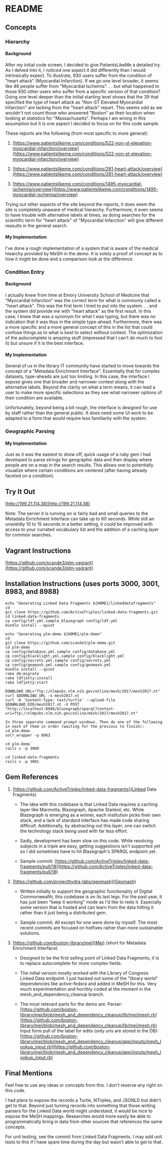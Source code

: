 # README

## Concepts

### Hierarchy

#### Background

After my initial code screen, I decided to give PatientsLikeMe a detailed try. As I delved into it, I noticed one aspect it did differently than I would intrinsically expect. To illustrate, 930 users suffer from the condition of
"heart attack" (Myocardial Infarction). If we go one level broader, it seems like 46 people suffer from 
"Myocardial Ischemia". . . but what happened to those 930 other users who suffer from a specific version of that
condition? Going one level deeper than the initial starting level shows that the 39 that specified the type of heart attack as
"Non-ST Elevated Myocardial Infarction" are lacking from the "heart attack" report. This seems odd as we wouldn't not count those
who answered "Boston" as their location when looking at statistics for "Massachusetts". Perhaps I am wrong in this assumption but
it is one aspect I decided to focus on for this code sample.

These reports are the following (from most specific to more general):
1. [https://www.patientslikeme.com/conditions/522-non-st-elevation-myocardial-infarction/overview](https://www.patientslikeme.com/conditions/522-non-st-elevation-myocardial-infarction/overview)

2. [https://www.patientslikeme.com/conditions/281-heart-attack/overview](https://www.patientslikeme.com/conditions/281-heart-attack/overview)

3. [https://www.patientslikeme.com/conditions/1495-myocardial-ischemia/overview](https://www.patientslikeme.com/conditions/1495-myocardial-ischemia/overview)


Trying out other aspects of the site beyond the reports, it does seem the site is completely unaware of medical
hierarchy. Furthermore, it even seems to have trouble with alternative labels at times, as doing searches for the scientific
term for "heart attack" of "Myocardial Infarction" will give different reasults in the general search.

#### My Implementation

I've done a rough implementation of a system that is aware of the medical hiearchy provided by MeSH in the demo. It is solely a proof of
concept as to how it might be done and a comparison look at the difference.

### Condition Entry

#### Background

I actually knew from time at Emory University School of Medicine that "Myocardial Infarction" was the correct term for
what is commonly called a "heart attack". This was the first term I tried to put into the system. . . and the system did
provide me with "heart attack" as the first result. In this case, I knew that was a synonym for what I was typing, but 
there was no indication that it was thus in the simple type-ahead. Furthermore, there was a more specific and a more general 
concept of this in the list that could confuse things as to what is best to select without context. The optimization of the
autocomplete is amazing stuff (impressed that I can't do much to fool it) but unsure if it is the best interface.

#### My Implementation

Several of us in the library IT community have started to move towards the concept of a "Metadata Enrichment Interface".
Essentially that for complex datasets, type-aheads are just too limiting. In this case, the interface I expose gives one
that broader and narrower context along with the alternative labels. Beyond the clarity on what a term means, it can lead
a user to make more specific selections as they see what narrower options of their condition are available.

Unfortunately, beyond being a bit rough, the interface is designed for use by staff rather than the general public. It does
need some UI work to be adapted to a form that would require less familiarity with the system.

### Geographic Parsing

#### My Implementation

Just as it was the easiest to show off, quick usage of a ruby gem I had developed to parse strings for geographic
data and then display where people are on a map in the search results. This allows one to potentially visualize where
certain conditions are centered (after having already faceted on a condition). 


## Try It Out

[http://199.21.114.38](http://199.21.114.38)

Note: The server it is running on is fairly bad and small queries to the Metadata Enrichment Interface can take up to
60 seconds. While still an unwieldly 10 to 15 seconds in a better setting, it could be improved with access to your
currated vocabulary list and the addition of a caching layer for common searches.

## Vagrant Instructions

[https://github.com/scande3/plm-vagrant](https://github.com/scande3/plm-vagrant)

## Installation Instructions (uses ports 3000, 3001, 8983, and 8988)

```
echo "Generating Linked Data Fragments ${HOME}/linkeddatafragments"
cd
git clone https://github.com/ActiveTriples/linked-data-fragments.git
cd linked-data-fragments
cp config/ldf.yml.sample_blazegraph config/ldf.yml
bundle install --quiet

echo "Generating plm-demo ${HOME}/plm-demo"
cd
git clone https://github.com/scande3/plm-demo.git
cd plm-demo
cp config/database.yml.sample config/database.yml
cp config/blacklight.yml.sample config/blacklight.yml
cp config/secrets.yml.sample config/secrets.yml
cp config/geomash.yml.sample config/geomash.yml
bundle install --quiet
rake db:migrate
rake ldfjetty:install
rake ldfjetty:start

DOWNLOAD_URL="ftp://nlmpubs.nlm.nih.gov/online/mesh/2017/mesh2017.nt"
curl $DOWNLOAD_URL -o mesh2017.nt
curl -H 'Content-Type: text/turtle' --upload-file $DOWNLOAD_DIR/mesh2017.nt -X POST "http://localhost:8988/blazegraph/sparql?context-uri=ftp://nlmpubs.nlm.nih.gov/online/mesh/2017/mesh2017.nt"

In three seperate command prompt windows. Then do one of the following in each of them in order (waiting for the previous to finish):
cd plm-demo
solr_wrapper -p 8983

cd plm-demo`
rails s -p 3000

cd linked-data-fragments
rails s -p 3001

```


## Gem References

1. [https://github.com/ActiveTriples/linked-data-fragments](Linked Data Fragments)
   * The idea with this codebase is that Linked Data requires a caching layer like Marmotta, Blazegraph, Apache Stanbol, etc.
     While Blazegraph is emerging as a winner, each institution picks their own stack, and a lack of standard interface has made
     code sharing difficult. Additionally, by abstracting out this layer, one can switch the technology stack being used with
     far less effort.
     
   * Sadly, development has been slow on this code. While resolving subjects in a triple are easy, getting suggestions isn't
     supported yet so I did sometimes have to hit Blazegraph's SPARQL endpoint yet. 
     
   * Sample commit: [https://github.com/ActiveTriples/linked-data-fragments/pull/18](https://github.com/ActiveTriples/linked-data-fragments/pull/18)

2. [https://github.com/projecthydra-labs/geomash](Geomash)
     * Written initially to support the geographic functionality of Digital Commonwealth, this codebase is on its last legs.
       For the past year, it has just been "keep it working" mode as I'd like to redo it. Especially some version that is hosted
       and can learn from the data hitting it rather than it just being a distributed gem.
       
     * Sample commit: All except for one were done by myself. The most recent commits are focused on hotfixes rather than more sustainable solutions.
       
2. [https://github.com/boston-library/mei](Mei) (short for Metadata Enrichment Interface)
     * Designed to be the first selling point of Linked Data Fragments, it is to replace autocomplete for more complex fields.
       
     * The initial version mostly worked with the Library of Congress Linked Data endpoint. I just hacked out some 
       of the "library world" dependencies like active-fedora and added in MeSH for this. Very much experimentation 
       and horribly coded at the moment in the mesh_and_dependency_cleanup branch.

     * The most relevant parts for the demo are:
       Parser: [https://github.com/boston-library/mei/blob/mesh_and_dependency_cleanup/lib/mei/mesh.rb](https://github.com/boston-library/mei/blob/mesh_and_dependency_cleanup/lib/mei/mesh.rb)
       Input form pull of the label for edits (only uris are stored in the DB): [https://github.com/boston-library/mei/blob/mesh_and_dependency_cleanup/app/inputs/mesh_lookup_input.rb](https://github.com/boston-library/mei/blob/mesh_and_dependency_cleanup/app/inputs/mesh_lookup_input.rb)
 
## Final Mentions

Feel free to use any ideas or concepts from this. I don't reserve any right on this code.

I had plans to expose the records a Turtle, NTriples, and JSONLD but didn't get to that. Beyond just turning records
into something that those writing parsers for the Linked Data world might understand, it would be nice to expose the
MeSH mappings. Researches would more easily be able to programmatically bring in data from other sources that references
the same concepts.

For unit testing, see the commit from Linked Data Fragments. I may add unit tests to this if I have spare time during
the day but wasn't able to get to that.
